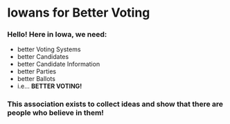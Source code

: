# Iowans for Better Voting

### Hello! Here in Iowa, we need:
- better Voting Systems
- better Candidates
- better Candidate Information
- better Parties
- better Ballots
- i.e... **BETTER VOTING!**

### This association exists to collect ideas and show that there are people who believe in them!
